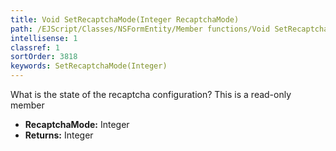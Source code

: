 ```yaml
---
title: Void SetRecaptchaMode(Integer RecaptchaMode)
path: /EJScript/Classes/NSFormEntity/Member functions/Void SetRecaptchaMode(Integer p_0)
intellisense: 1
classref: 1
sortOrder: 3818
keywords: SetRecaptchaMode(Integer)
---
```



What is the state of the recaptcha configuration? This is a read-only member



* **RecaptchaMode:** Integer
* **Returns:** Integer


